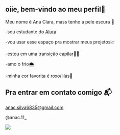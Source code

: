 ## oiie, bem-vindo ao meu perfil💟

Meu nome é Ana Clara, mass tenho a pele escura 👻

-sou estudante do [Alura](https://www.alura.com.br)

-vou usar esse espaço pra mostrar meus projetos📈

-estou em uma transição capilar💇‍♀️

-amo o frio🌨️

-minha cor favorita é roxo/lilás💜

## **Pra entrar em contato comigo** 📬

anac.silva6835@gmail.com

@anac.11_

![](https://media1.tenor.com/m/JItZMaGQTxMAAAAC/happy-money.gif)
